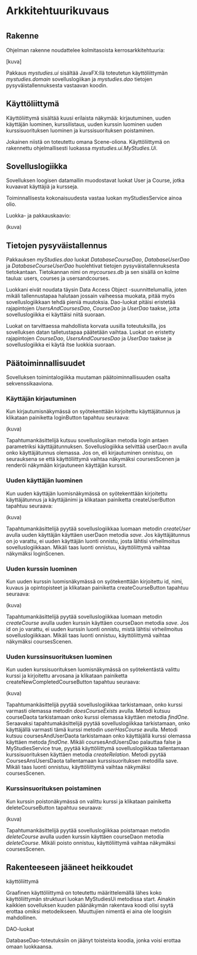 
# Arkkitehtuurikuvaus <h1>

## Rakenne

Ohjelman rakenne noudattelee kolmitasoista kerrosarkkitehtuuria:

[kuva]

Pakkaus _mystudies.ui_ sisältää JavaFX:llä toteutetun käyttöliittymän _mystudies.domain_ sovelluslogiikan ja _mystudies.dao_ tietojen pysyväistallennuksesta vastaavan koodin.

## Käyttöliittymä

Käyttöliittymä sisältää kuusi erilaista näkymää: kirjautuminen, uuden käyttäjän luominen, kurssilistaus, uuden kurssin luominen uuden kurssisuorituksen luominen ja kurssisuorituksen poistaminen.

Jokainen niistä on toteutettu omana Scene-oliona. Käyttöliittymä on rakennettu ohjelmallisesti luokassa _mystudies.ui.MyStudies.Ui_.

## Sovelluslogiikka

Sovelluksen loogisen datamallin muodostavat luokat User ja Course, jotka kuvaavat käyttäjiä ja kursseja.

Toiminnallisesta kokonaisuudesta vastaa luokan myStudiesService ainoa olio. 

Luokka- ja pakkauskaavio:

(kuva)

## Tietojen pysyväistallennus

Pakkauksen _myStudies.dao_ luokat _DatabaseCourseDao_, _DatabaseUserDao_ ja _DatabaseCourseUserDao_ huolehtivat tietojen pysyväistallennuksesta tietokantaan. Tietokannan nimi on _mycourses.db_ ja sen sisällä on kolme taulua: users, courses ja usersandcourses. 

Luokkani eivät noudata täysin Data Access Object -suunnittelumallia, joten mikäli tallennustapaa halutaan jossain vaiheessa muokata, pitää myös sovelluslogiikkaan tehdä pieniä muutoksia. Dao-luokat pitäisi eristetää rajapintojen _UsersAndCoursesDao_, _CourseDao_ ja _UserDao_ taakse, jotta sovelluslogiikka ei käyttäisi niitä suoraan. 

Luokat on tarvittaessa mahdollista korvata uusilla toteutuksilla, jos sovelluksen datan talletustapaa päätetään vaihtaa. Luokat on eristetty rajapintojen _CourseDao_, _UsersAndCoursesDao_ ja _UserDao_ taakse ja sovelluslogiikka ei käytä itse luokkia suoraan.

## Päätoiminnallisuudet

Sovelluksen toimintalogiikka muutaman päätoiminnallisuuden osalta sekvenssikaaviona.

### Käyttäjän kirjautuminen

Kun kirjautumisnäkymässä on syötekenttään kirjoitettu käyttäjätunnus ja klikataan painiketta loginButton tapahtuu seuraava:

(kuva)

Tapahtumankäsittelijä kutsuu sovelluslogiikan metodia login antaen parametriksi käyttäjätunnuksen. Sovelluslogiikka selvittää userDao:n avulla onko käyttäjätunnus olemassa. Jos on, eli kirjautuminen onnistuu, on seurauksena se että käyttöliittymä vaihtaa näkymäksi coursesScenen ja renderöi näkymään kirjautuneen käyttäjän kurssit.

### Uuden käyttäjän luominen

Kun uuden käyttäjän luomisnäkymässä on syötekenttään kirjoitettu käyttäjätunnus ja käyttäjänimi ja klikataan painiketta createUserButton tapahtuu seuraava:

(kuva)

Tapahtumankäsittelijä pyytää sovelluslogiikkaa luomaan metodin _createUser_ avulla uuden käyttäjän käyttäen userDaon metodia _save_. Jos käyttäjätunnus on jo varattu, ei uuden käyttäjän luonti onnistu, josta lähtisi virheilmoitus sovelluslogiikkaan. Mikäli taas luonti onnistuu, käyttöliittymä vaihtaa näkymäksi loginScenen.

### Uuden kurssin luominen

Kun uuden kurssin luomisnäkymässä on syötekenttään kirjoitettu id, nimi, kuvaus ja opintopisteet ja klikataan painiketta createCourseButton tapahtuu seuraava:

(kuva)

Tapahtumankäsittelijä pyytää sovelluslogiikkaa luomaan metodin _createCourse_ avulla uuden kurssin käyttäen courseDaon metodia _save_. Jos id on jo varattu, ei uuden kurssin luonti onnistu, mistä lähtisi virheilmoitus sovelluslogiikkaan. Mikäli taas luonti onnistuu, käyttöliittymä vaihtaa näkymäksi coursesScenen.

### Uuden kurssinsuorituksen luominen

Kun uuden kurssisuorituksen luomisnäkymässä on syötekentästä valittu kurssi ja kirjoitettu arvosana ja klikataan painiketta createNewCompletedCourseButton tapahtuu seuraava:

(kuva)

Tapahtumankäsittelijä pyytää sovelluslogiikkaa tarkistamaan, onko kurssi varmasti olemassa metodin _doesCourseExists_ avulla. Metodi kutsuu courseDaota tarkistamaan onko kurssi olemassa käyttäen metodia _findOne_. Seraavaksi tapahtumakäsittelijä pyytää sovelluslogiikkaa tarkistamaan, onko käyttäjällä varmasti tämä kurssi metodin _userHasCourse_ avulla.  Metodi kutsuu coursesAndUserDaota tarkistamaan onko käyttäjällä kurssi olemassa käyttäen metoda _findOne_. Mikäli coursesAndUsersDao palauttaa false ja MyStudiesService true, pyytää käyttöliittymä sovelluslogiikkaa tallentamaan kurssisuorituksen käyttäen metodia _createRelation_. Metodi pyytää CoursesAnsUsersDaota tallentamaan kurssisuorituksen metodilla save. Mikäli taas luonti onnistuu, käyttöliittymä vaihtaa näkymäksi coursesScenen.

### Kurssinsuorituksen poistaminen

Kun kurssin poistonäkymässä on valittu kurssi ja klikataan painiketta deleteCourseButton tapahtuu seuraava:

(kuva)

Tapahtumankäsittelijä pyytää sovelluslogiikkaa poistamaan metodin _deleteCourse_ avulla uuden kurssin käyttäen courseDaon metodia _deleteCourse_. Mikäli poisto onnistuu, käyttöliittymä vaihtaa näkymäksi coursesScenen.

## Rakenteeseen jääneet heikkoudet

käyttöliittymä

Graafinen käyttöliittymä on toteutettu määrittelemällä lähes koko käyttöliittymän struktuuri luokan MyStudiesUi metodissa start. Ainakin kaikkien sovelluksen kuuden päänäkymän rakentava koodi olisi syytä erottaa omiksi metodeikseen. Muuttujien nimentä ei aina ole loogisin mahdollinen.


DAO-luokat

DatabaseDao-toteutuksiin on jäänyt toisteista koodia, jonka voisi erottaa omaan luokkaansa.
